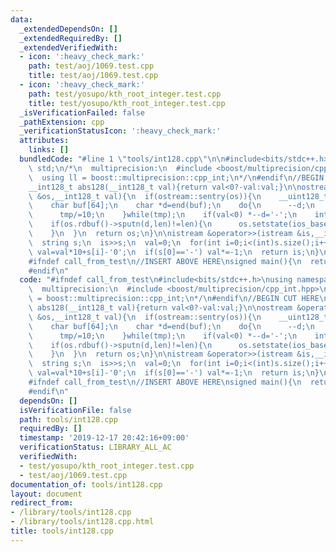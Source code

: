 ```yaml
---
data:
  _extendedDependsOn: []
  _extendedRequiredBy: []
  _extendedVerifiedWith:
  - icon: ':heavy_check_mark:'
    path: test/aoj/1069.test.cpp
    title: test/aoj/1069.test.cpp
  - icon: ':heavy_check_mark:'
    path: test/yosupo/kth_root_integer.test.cpp
    title: test/yosupo/kth_root_integer.test.cpp
  _isVerificationFailed: false
  _pathExtension: cpp
  _verificationStatusIcon: ':heavy_check_mark:'
  attributes:
    links: []
  bundledCode: "#line 1 \"tools/int128.cpp\"\n\n#include<bits/stdc++.h>\nusing namespace\
    \ std;\n/*\n  multiprecision:\n  #include <boost/multiprecision/cpp_int.hpp>\n\
    \  using ll = boost::multiprecision::cpp_int;\n*/\n#endif\n//BEGIN CUT HERE\n\
    __int128_t abs128(__int128_t val){return val<0?-val:val;}\n\nostream &operator<<(ostream\
    \ &os,__int128_t val){\n  if(ostream::sentry(os)){\n    __uint128_t tmp=abs128(val);\n\
    \    char buf[64];\n    char *d=end(buf);\n    do{\n      --d;\n      *d=char(tmp%10+'0');\n\
    \      tmp/=10;\n    }while(tmp);\n    if(val<0) *--d='-';\n    int len=end(buf)-d;\n\
    \    if(os.rdbuf()->sputn(d,len)!=len){\n      os.setstate(ios_base::badbit);\n\
    \    }\n  }\n  return os;\n}\n\nistream &operator>>(istream &is,__int128_t &val){\n\
    \  string s;\n  is>>s;\n  val=0;\n  for(int i=0;i<(int)s.size();i++)\n    if(isdigit(s[i]))\
    \ val=val*10+s[i]-'0';\n  if(s[0]=='-') val*=-1;\n  return is;\n}\n//END CUT HERE\n\
    #ifndef call_from_test\n//INSERT ABOVE HERE\nsigned main(){\n  return 0;\n}\n\
    #endif\n"
  code: "#ifndef call_from_test\n#include<bits/stdc++.h>\nusing namespace std;\n/*\n\
    \  multiprecision:\n  #include <boost/multiprecision/cpp_int.hpp>\n  using ll\
    \ = boost::multiprecision::cpp_int;\n*/\n#endif\n//BEGIN CUT HERE\n__int128_t\
    \ abs128(__int128_t val){return val<0?-val:val;}\n\nostream &operator<<(ostream\
    \ &os,__int128_t val){\n  if(ostream::sentry(os)){\n    __uint128_t tmp=abs128(val);\n\
    \    char buf[64];\n    char *d=end(buf);\n    do{\n      --d;\n      *d=char(tmp%10+'0');\n\
    \      tmp/=10;\n    }while(tmp);\n    if(val<0) *--d='-';\n    int len=end(buf)-d;\n\
    \    if(os.rdbuf()->sputn(d,len)!=len){\n      os.setstate(ios_base::badbit);\n\
    \    }\n  }\n  return os;\n}\n\nistream &operator>>(istream &is,__int128_t &val){\n\
    \  string s;\n  is>>s;\n  val=0;\n  for(int i=0;i<(int)s.size();i++)\n    if(isdigit(s[i]))\
    \ val=val*10+s[i]-'0';\n  if(s[0]=='-') val*=-1;\n  return is;\n}\n//END CUT HERE\n\
    #ifndef call_from_test\n//INSERT ABOVE HERE\nsigned main(){\n  return 0;\n}\n\
    #endif\n"
  dependsOn: []
  isVerificationFile: false
  path: tools/int128.cpp
  requiredBy: []
  timestamp: '2019-12-17 20:42:16+09:00'
  verificationStatus: LIBRARY_ALL_AC
  verifiedWith:
  - test/yosupo/kth_root_integer.test.cpp
  - test/aoj/1069.test.cpp
documentation_of: tools/int128.cpp
layout: document
redirect_from:
- /library/tools/int128.cpp
- /library/tools/int128.cpp.html
title: tools/int128.cpp
---
```

